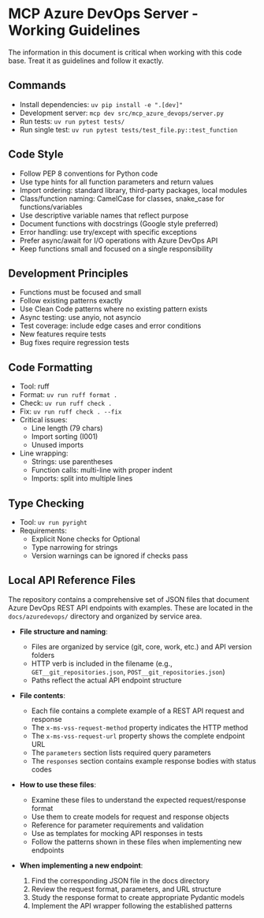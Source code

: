 # MCP Azure DevOps Server - Working Guidelines

The information in this document is critical when working with this code base. Treat it as guidelines and follow it exactly.

## Commands

- Install dependencies: `uv pip install -e ".[dev]"`
- Development server: `mcp dev src/mcp_azure_devops/server.py`
- Run tests: `uv run pytest tests/`
- Run single test: `uv run pytest tests/test_file.py::test_function`

## Code Style

- Follow PEP 8 conventions for Python code
- Use type hints for all function parameters and return values
- Import ordering: standard library, third-party packages, local modules
- Class/function naming: CamelCase for classes, snake_case for functions/variables
- Use descriptive variable names that reflect purpose
- Document functions with docstrings (Google style preferred)
- Error handling: use try/except with specific exceptions
- Prefer async/await for I/O operations with Azure DevOps API
- Keep functions small and focused on a single responsibility

## Development Principles

- Functions must be focused and small
- Follow existing patterns exactly
- Use Clean Code patterns where no existing pattern exists
- Async testing: use anyio, not asyncio
- Test coverage: include edge cases and error conditions
- New features require tests
- Bug fixes require regression tests

## Code Formatting

- Tool: ruff
- Format: `uv run ruff format .`
- Check: `uv run ruff check .`
- Fix: `uv run ruff check . --fix`
- Critical issues:
  - Line length (79 chars)
  - Import sorting (I001)
  - Unused imports
- Line wrapping:
  - Strings: use parentheses
  - Function calls: multi-line with proper indent
  - Imports: split into multiple lines

## Type Checking

- Tool: `uv run pyright`
- Requirements:
  - Explicit None checks for Optional
  - Type narrowing for strings
  - Version warnings can be ignored if checks pass

## Local API Reference Files

The repository contains a comprehensive set of JSON files that document Azure DevOps REST API endpoints with examples. These are located in the `docs/azuredevops/` directory and organized by service area.

- **File structure and naming**:
  - Files are organized by service (git, core, work, etc.) and API version folders
  - HTTP verb is included in the filename (e.g., `GET__git_repositories.json`, `POST__git_repositories.json`)
  - Paths reflect the actual API endpoint structure

- **File contents**:
  - Each file contains a complete example of a REST API request and response
  - The `x-ms-vss-request-method` property indicates the HTTP method
  - The `x-ms-vss-request-url` property shows the complete endpoint URL
  - The `parameters` section lists required query parameters
  - The `responses` section contains example response bodies with status codes

- **How to use these files**:
  - Examine these files to understand the expected request/response format
  - Use them to create models for request and response objects
  - Reference for parameter requirements and validation
  - Use as templates for mocking API responses in tests
  - Follow the patterns shown in these files when implementing new endpoints

- **When implementing a new endpoint**:
  1. Find the corresponding JSON file in the docs directory
  2. Review the request format, parameters, and URL structure
  3. Study the response format to create appropriate Pydantic models
  4. Implement the API wrapper following the established patterns
  